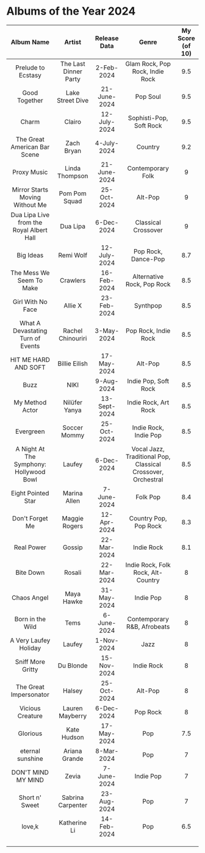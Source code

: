 # Albums of the Year 2024


|            Album Name             |        Artist         | Release Data |               Genre                | My Score (of 10) |
|:---------------------------------:|:---------------------:|:------------:|:----------------------------------:|:----------------:|
|        Prelude to Ecstasy         | The Last Dinner Party |  2-Feb-2024  |  Glam Rock, Pop Rock, Indie Rock   |       9.5        |
|           Good Together           |   Lake Street Dive    | 21-June-2024 |              Pop Soul              |       9.5        |
|               Charm               |        Clairo         | 12-July-2024 |      Sophisti-Pop, Soft Rock       |       9.5        |
|   The Great American Bar Scene    |      Zach Bryan       | 4-July-2024  |              Country               |       9.2        |
|            Proxy Music            |    Linda Thompson     | 21-June-2024 |         Contemporary Folk          |        9         |
|                Mirror Starts Moving Without Me                   |     Pom Pom Squad     | 25-Oct-2024  |              Alt-Pop               |        9         |
|                 Dua Lipa Live from the Royal Albert Hall                  |       Dua Lipa        |  6-Dec-2024  |           Classical Crossover                         |        9         |
|             Big Ideas             |       Remi Wolf       | 12-July-2024 |        Pop Rock, Dance-Pop         |       8.7        |
|     The Mess We Seem To Make      |       Crawlers        | 16-Feb-2024  |     Alternative Rock, Pop Rock     |       8.5        |
|         Girl With No Face         |        Allie X        | 23-Feb-2024  |              Synthpop              |       8.5        |
| What A Devastating Turn of Events |   Rachel Chinouriri   |  3-May-2024  |        Pop Rock, Indie Rock        |       8.5        |
|       HIT ME HARD AND SOFT        |     Billie Eilish     | 17-May-2024  |              Alt-Pop               |       8.5        |
|               Buzz                |         NIKI          |  9-Aug-2024  |        Indie Pop, Soft Rock        |       8.5        |
|                My Method Actor                   |     Nilüfer Yanya     | 13-Sept-2024 |        Indie Rock, Art Rock        |       8.5        |
|                Evergreen                   |     Soccer Mommy      | 25-Oct-2024  |       Indie Rock, Indie Pop        |       8.5        |
|                  A Night At The Symphony: Hollywood Bowl                 |        Laufey         |  6-Dec-2024  |           Vocal Jazz, Traditional Pop, Classical Crossover, Orchestral                         |       8.5        |
|        Eight Pointed Star         |     Marina Allen      | 7-June-2024  |              Folk Pop              |       8.4        |
|          Don't Forget Me          |     Maggie Rogers     | 12-Apr-2024  |       Country Pop, Pop Rock        |       8.3        |
|            Real Power             |        Gossip         | 22-Mar-2024  |             Indie Rock             |       8.1        |
|             Bite Down             |        Rosali         | 22-Mar-2024  | Indie Rock, Folk Rock, Alt-Country |        8         |
|            Chaos Angel            |      Maya Hawke       | 31-May-2024  |             Indie Pop              |        8         |
|         Born in the Wild          |         Tems          | 6-June-2024  |    Contemporary R&B, Afrobeats     |        8         |
|                 A Very Laufey Holiday                  |        Laufey         |  1-Nov-2024  |                Jazz                |        8         |
|                      Sniff More Gritty             |       Du Blonde       | 15-Nov-2024  |             Indie Rock             |        8         |
|                The Great Impersonator                   |        Halsey         | 25-Oct-2024  |              Alt-Pop               |        8         |
|                     Vicious Creature              |         Lauren Mayberry              |  6-Dec-2024  |           Pop Rock                         |        8         |
|             Glorious              |      Kate Hudson      | 17-May-2024  |                Pop                 |       7.5        |
|         eternal sunshine          |     Ariana Grande     |  8-Mar-2024  |                Pop                 |        7         |
|        DON'T MIND MY MIND         |         Zevia         | 7-June-2024  |             Indie Pop              |        7         |
|                Short n' Sweet                   |   Sabrina Carpenter   | 23-Aug-2024  |                Pop                 |        7         |
|              love,k               |     Katherine Li      | 14-Feb-2024  |                Pop                 |       6.5        |
|                                   |                       |              |                                    |                  |
|                                   |                       |              |                                    |                  |
|                                   |                       |              |                                    |                  |

